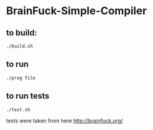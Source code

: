 # BrainFuck-Simple-Compiler

## to build:
```
./build.sh
```
## to run
```
./prog file
```
## to run tests
```
./test.sh
```

tests were taken from here
http://brainfuck.org/